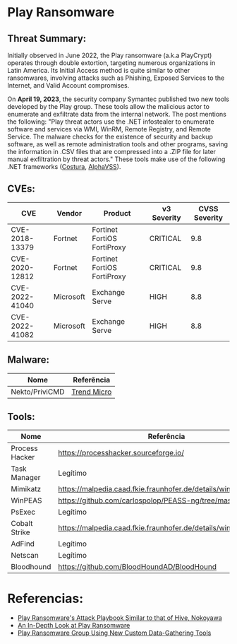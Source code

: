 # Play Ransomware

## Threat Summary:
Initially observed in June 2022, the Play ransomware (a.k.a PlayCrypt) operates through double extortion, targeting numerous organizations in Latin America. Its Initial Access method is quite similar to other ransomwares, involving attacks such as Phishing, Exposed Services to the Internet, and Valid Account compromises.

On **April 19, 2023**, the security company Symantec published two new tools developed by the Play group. These tools allow the malicious actor to enumerate and exfiltrate data from the internal network. The post mentions the following: "Play threat actors use the .NET infostealer to enumerate software and services via WMI, WinRM, Remote Registry, and Remote Service. The malware checks for the existence of security and backup software, as well as remote administration tools and other programs, saving the information in .CSV files that are compressed into a .ZIP file for later manual exfiltration by threat actors." These tools make use of the following .NET frameworks ([Costura](https://github.com/Fody/Costura), [AlphaVSS](https://github.com/alphaleonis/AlphaVSS)). 

## CVEs:
| CVE | Vendor | Product | v3 Severity | CVSS Severity |
| --- | ------ | ------- | ----------- | --------------|
| CVE-2018-13379 | Fortnet | Fortinet FortiOS FortiProxy | CRITICAL | 9.8 |
| CVE-2020-12812 | Fortnet | Fortinet FortiOS FortiProxy | CRITICAL | 9.8 |
| CVE-2022-41040 | Microsoft | Exchange Serve | HIGH | 8.8 |
| CVE-2022-41082 | Microsoft | Exchange Serve | HIGH | 8.8 |

## Malware:
| Nome | Referência |
| ---- | ---------- |
| Nekto/PriviCMD | [Trend Micro](https://www.trendmicro.com/vinfo/us/threat-encyclopedia/malware/Trojan.Win64.PRIVICMD.YACCAT/)

## Tools:
| Nome | Referência |
| ---- | ---------- |
| Process Hacker | https://processhacker.sourceforge.io/ |
| Task Manager | Legítimo |
| Mimikatz | https://malpedia.caad.fkie.fraunhofer.de/details/win.mimikatz |
| WinPEAS | https://github.com/carlospolop/PEASS-ng/tree/master/winPEAS |
| PsExec | Legítimo |
| Cobalt Strike | https://malpedia.caad.fkie.fraunhofer.de/details/win.cobalt_strike |
| AdFind | Legítimo |
| Netscan | Legítimo |
| Bloodhound | https://github.com/BloodHoundAD/BloodHound |

# Referencias:
- [Play Ransomware's Attack Playbook Similar to that of Hive, Nokoyawa](https://www.trendmicro.com/en_us/research/22/i/play-ransomware-s-attack-playbook-unmasks-it-as-another-hive-aff.html)
- [An In-Depth Look at Play Ransomware](https://explore.avertium.com/resource/an-in-depth-look-at-play-ransomware)
- [Play Ransomware Group Using New Custom Data-Gathering Tools](https://symantec-enterprise-blogs.security.com/blogs/threat-intelligence/play-ransomware-volume-shadow-copy)
